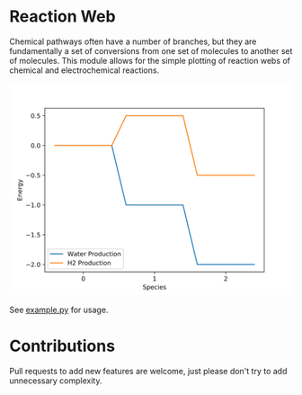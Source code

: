 Reaction Web
============

Chemical pathways often have a number of branches, but they are fundamentally a
set of conversions from one set of molecules to another set of molecules. This
module allows for the simple plotting of reaction webs of chemical and
electrochemical reactions.

![Example image of water vs H2 production](media/Water_vs_H2.svg)

See [example.py](example.py) for usage.

Contributions
=============
Pull requests to add new features are welcome, just please don't try to add
unnecessary complexity.
